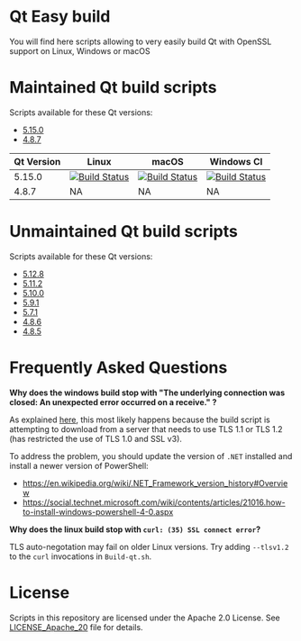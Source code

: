 
# Qt Easy build

You will find here scripts allowing to very easily build Qt with OpenSSL support on Linux, Windows or macOS

# Maintained Qt build scripts

Scripts available for these Qt versions:

* [5.15.0][5150]
* [4.8.7][487]

[5150]: https://github.com/jamesobutler/qt-easy-build/tree/5.15.0#readme
[487]: https://github.com/jamesobutler/qt-easy-build/tree/4.8.7#readme

| Qt Version   | Linux                                                   | macOS                                                   | Windows CI |
|--------------|---------------------------------------------------------|---------------------------------------------------------|------------|
| 5.15.0       | [![Build Status][5150_linux_i_azure]][5150_linux_azure] | [![Build Status][5150_macos_i_azure]][5150_macos_azure] | [![Build Status][5150_windows_i_azure]][5150_windows_azure]         |
| 4.8.7        | NA                                                      | NA                                                      | NA         |

[5150_linux_azure]: https://dev.azure.com/jamesobutler/qt-easy-build/_build/latest?definitionId=1&branchName=5.15.0
[5150_linux_i_azure]: https://dev.azure.com/jamesobutler/qt-easy-build/_apis/build/status/jamesobutler.qt-easy-build?branchName=5.15.0&jobName=Linux

[5150_macos_azure]: https://dev.azure.com/jamesobutler/qt-easy-build/_build/latest?definitionId=1&branchName=5.15.0
[5150_macos_i_azure]: https://dev.azure.com/jamesobutler/qt-easy-build/_apis/build/status/jamesobutler.qt-easy-build?branchName=5.15.0&jobName=macOS

[5150_windows_azure]: https://dev.azure.com/jamesobutler/qt-easy-build/_build/latest?definitionId=1&branchName=5.15.0
[5150_windows_i_azure]: https://dev.azure.com/jamesobutler/qt-easy-build/_apis/build/status/jamesobutler.qt-easy-build?branchName=5.15.0&jobName=Windows

# Unmaintained Qt build scripts

Scripts available for these Qt versions:

* [5.12.8][5128]
* [5.11.2][5112]
* [5.10.0][5100]
* [5.9.1][591]
* [5.7.1][571]
* [4.8.6][486]
* [4.8.5][485]

[5128]: https://github.com/jamesobutler/qt-easy-build/tree/5.12.8#readme
[5112]: https://github.com/jamesobutler/qt-easy-build/tree/5.11.2#readme
[5100]: https://github.com/jamesobutler/qt-easy-build/tree/5.10.0#readme
[591]: https://github.com/jamesobutler/qt-easy-build/tree/5.9.1#readme
[571]: https://github.com/jamesobutler/qt-easy-build/tree/5.7.1#readme
[486]: https://github.com/jamesobutler/qt-easy-build/tree/4.8.7#readme
[485]: https://github.com/jamesobutler/qt-easy-build/tree/4.8.7#readme

# Frequently Asked Questions

**Why does the windows build stop with "The underlying connection was closed: An unexpected error occurred on a receive." ?**

As explained [here](https://github.com/chocolatey/choco/wiki/Installation#installing-with-restricted-tls), this most likely happens because the build script is attempting to download from a server that needs to use TLS 1.1 or TLS 1.2 (has restricted the use of TLS 1.0 and SSL v3).

To address the problem, you should update the version of `.NET` installed and install a newer version of PowerShell:
* https://en.wikipedia.org/wiki/.NET_Framework_version_history#Overview
* https://social.technet.microsoft.com/wiki/contents/articles/21016.how-to-install-windows-powershell-4-0.aspx

**Why does the linux build stop with `curl: (35) SSL connect error`?**

TLS auto-negotation may fail on older Linux versions. Try adding `--tlsv1.2` to the `curl` invocations in `Build-qt.sh`.

# License

Scripts in this repository are licensed under the Apache 2.0 License. See [LICENSE_Apache_20](LICENSE_Apache_20) file for details.

